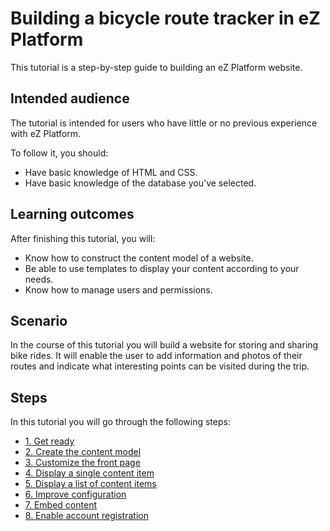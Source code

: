 # Building a bicycle route tracker in eZ Platform

This tutorial is a step-by-step guide to building an eZ Platform website.

## Intended audience

The tutorial is intended for users who have little or no previous experience with eZ Platform.

To follow it, you should:

- Have basic knowledge of HTML and CSS.
- Have basic knowledge of the database you've selected.
 
## Learning outcomes

After finishing this tutorial, you will:

- Know how to construct the content model of a website.
- Be able to use templates to display your content according to your needs.
- Know how to manage users and permissions.

## Scenario

In the course of this tutorial you will build a website for storing and sharing bike rides.
It will enable the user to add information and photos of their routes and indicate what interesting points can be visited during the trip.

## Steps

In this tutorial you will go through the following steps:

- [1. Get ready](1_get_ready.md)
- [2. Create the content model](2_create_the_content_model.md)
- [3. Customize the front page](3_customize_the_front_page.md)
- [4. Display a single content item](4_display_single_content_item.md)
- [5. Display a list of content items](5_display_a_list_of_content_items.md)
- [6. Improve configuration](6_improve_configuration.md)
- [7. Embed content](7_embed_content.md)
- [8. Enable account registration](8_enable_account_registration.md)
